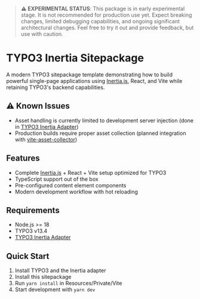 > **⚠️ EXPERIMENTAL STATUS**: This package is in early experimental stage. It is not recommended for production use yet. Expect breaking changes, limited debugging capabilities, and ongoing significant architectural changes. Feel free to try it out and provide feedback, but use with caution.

# TYPO3 Inertia Sitepackage

A modern TYPO3 sitepackage template demonstrating how to build powerful single-page applications using [Inertia.js](https://inertiajs.com/), React, and Vite while retaining TYPO3's backend capabilities.

## ⚠️ Known Issues

- Asset handling is currently limited to development server injection (done in [TYPO3 Inertia Adapter](https://github.com/leon-wbr/inertia))
- Production builds require proper asset collection (planned integration with [vite-asset-collector](https://docs.typo3.org/p/praetorius/vite-asset-collector))

## Features

- Complete [Inertia.js](https://inertiajs.com/) + React + Vite setup optimized for TYPO3
- TypeScript support out of the box
- Pre-configured content element components
- Modern development workflow with hot reloading

## Requirements

- Node.js >= 18
- TYPO3 v13.4
- [TYPO3 Inertia Adapter](https://github.com/leon-wbr/inertia)

## Quick Start

1. Install TYPO3 and the Inertia adapter
2. Install this sitepackage
3. Run `yarn install` in Resources/Private/Vite
4. Start development with `yarn dev`
